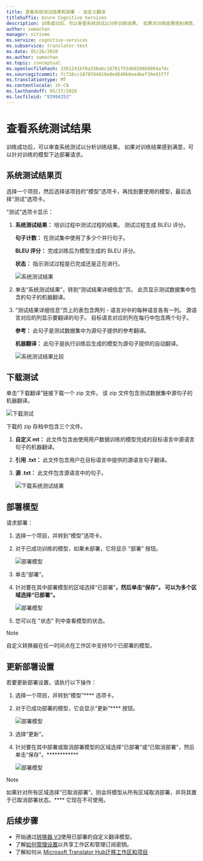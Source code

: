 ```yaml
---
title: 查看系统测试结果和部署 - 自定义翻译
titleSuffix: Azure Cognitive Services
description: 训练成功后，可以审查系统测试以分析训练结果。 如果对训练结果感到满意，可以针对训练的模型下达部署请求。
author: swmachan
manager: nitinme
ms.service: cognitive-services
ms.subservice: translator-text
ms.date: 05/26/2020
ms.author: swmachan
ms.topic: conceptual
ms.openlocfilehash: 3361241bf0a330abc18701f93460208b8804a7dc
ms.sourcegitcommit: fc718cc1078594819e8ed640b6ee4bef39e91f7f
ms.translationtype: MT
ms.contentlocale: zh-CN
ms.lasthandoff: 05/27/2020
ms.locfileid: "83994253"
---
```

# <a name="view-system-test-results"></a>查看系统测试结果

训练成功后，可以审查系统测试以分析训练结果。 如果对训练结果感到满意，可以针对训练的模型下达部署请求。

## <a name="system-test-results-page"></a>系统测试结果页

选择一个项目，然后选择该项目的“模型”选项卡，再找到要使用的模型，最后选择“测试”选项卡。

“测试”选项卡显示：

1.  **系统测试结果：** 培训过程中测试过程的结果。 测试过程生成 BLEU 评分。

    **句子计数：** 在测试集中使用了多少个并行句子。

     **BLEU 评分：** 完成训练后为模型生成的 BLEU 评分。

    **状态：** 指示测试过程是已完成还是正在进行。

    ![系统测试结果](media/how-to/how-to-system-test-results.png)

2.  单击“系统测试结果”，转到“测试结果详细信息”页。 此页显示测试数据集中包含的句子的机器翻译。

3.  “测试结果详细信息”页上的表包含两列 - 语言对中的每种语言各有一列。 源语言对应的列显示要翻译的句子。 目标语言对应的列在每行中包含两个句子。

    **参考：** 此句子是测试数据集中为源句子提供的参考翻译。

    **机器翻译：** 此句子是执行训练后生成的模型为源句子提供的自动翻译。

    ![系统测试结果比较](media/how-to/how-to-system-test-results-2.png)

## <a name="download-test"></a>下载测试

单击“下载翻译”链接下载一个 zip 文件。 该 zip 文件包含测试数据集中源句子的机器翻译。

![下载测试](media/how-to/how-to-system-test-download.png)

下载的 zip 存档中包含三个文件。

1.  **自定义 mt：** 此文件包含由使用用户数据训练的模型完成的目标语言中源语言句子的机器翻译。

2.  **引用 .txt：** 此文件包含用户在目标语言中提供的源语言句子翻译。

3.  **源 .txt：** 此文件包含源语言中的句子。

    ![下载系统测试结果](media/how-to/how-to-download-system-test.png)

## <a name="deploy-a-model"></a>部署模型

请求部署：

1.  选择一个项目，并转到“模型”选项卡。

2. 对于已成功训练的模型，如果未部署，它将显示 "部署" 按钮。

    ![部署模型](media/how-to/how-to-deploy-model.png)

3.  单击“部署”。
4.  针对要在其中部署模型的区域选择“已部署”****，然后单击“保存”。 可以为多个区域选择“已部署”。****

    ![部署模型](media/how-to/how-to-deploy-model-regions.png)

5.  您可以在 "状态" 列中查看模型的状态。

>[!Note]
>自定义转换器在任一时间点在工作区中支持10个已部署的模型。

## <a name="update-deployment-settings"></a>更新部署设置

若要更新部署设置，请执行以下操作：

1.  选择一个项目，并转到“模型”**** 选项卡。

2. 对于已成功部署的模型，它会显示“更新”**** 按钮。

    ![部署模型](media/how-to/how-to-update-undeploy-model.png)

3.  选择“更新”。
4.  针对要在其中部署或取消部署模型的区域选择“已部署”或“已取消部署”，然后单击“保存”。************

    ![部署模型](media/how-to/how-to-undeploy-model.png)

>[!Note]
>如果针对所有区域选择“已取消部署”，则会将模型从所有区域取消部署，并将其置于已取消部署状态。**** 它现在不可使用。

## <a name="next-steps"></a>后续步骤

- 开始通过[转换器 V3](https://docs.microsoft.com/azure/cognitive-services/translator/reference/v3-0-translate?tabs=curl)使用已部署的自定义翻译模型。
- 了解[如何管理设置](how-to-manage-settings.md)以共享工作区和管理订阅密钥。
- 了解如何从 [Microsoft Translator Hub](https://hub.microsofttranslator.com)[迁移工作区和项目](how-to-migrate.md)
